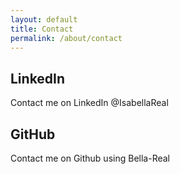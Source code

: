 ```yaml
---
layout: default
title: Contact
permalink: /about/contact
---
```


## LinkedIn
Contact me on LinkedIn @IsabellaReal

## GitHub
Contact me on Github using Bella-Real
